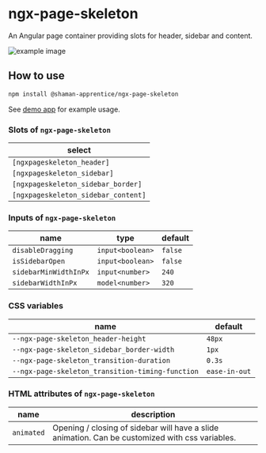 # ngx-page-skeleton

An Angular page container providing slots for header, sidebar and content.

![example image](https://raw.githubusercontent.com/shaman-apprentice/ngx-page-skeleton/refs/tags/v0.1.0/docs/demo.excalidraw.png)

## How to use

```bash
npm install @shaman-apprentice/ngx-page-skeleton
```

See [demo app](https://github.com/shaman-apprentice/ngx-page-skeleton/tree/main/projects/demo/src/app) for example usage.

### Slots of `ngx-page-skeleton`

| select |
| --- |
| `[ngxpageskeleton_header]` |
| `[ngxpageskeleton_sidebar]` |
| `[ngxpageskeleton_sidebar_border]` |
| `[ngxpageskeleton_sidebar_content]` |

### Inputs of `ngx-page-skeleton`

| name | type | default |
| --- | --- | --- |
| `disableDragging` | `input<boolean>` | `false` |
| `isSidebarOpen` | `input<boolean>` | `false` |
| `sidebarMinWidthInPx` | `input<number>` | `240` |
| `sidebarWidthInPx` | `model<number>` | `320` |

### CSS variables

| name | default |
| --- | --- |
| `--ngx-page-skeleton_header-height` | `48px` |
| `--ngx-page-skeleton_sidebar_border-width` | `1px` |
| `--ngx-page-skeleton_transition-duration` | `0.3s` |
| `--ngx-page-skeleton_transition-timing-function` | `ease-in-out` |

### HTML attributes of `ngx-page-skeleton`

| name | description |
| --- | --- |
| `animated` | Opening / closing of sidebar will have a slide animation. Can be customized with css variables.
